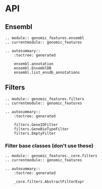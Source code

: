 # API

## Ensembl

```{eval-rst}
.. module:: genomic_features.ensembl
.. currentmodule:: genomic_features

.. autosummary::
    :toctree: generated

    ensembl.annotation
    ensembl.EnsemblDB
    ensembl.list_ensdb_annotations
```

## Filters

```{eval-rst}
.. module:: genomic_features.filters
.. currentmodule:: genomic_features

.. autosummary::
    :toctree: generated

    filters.GeneIDFilter
    filters.GeneBioTypeFilter
    filters.EmptyFilter
```

### Filter base classes (don't use these)

```{eval-rst}
.. module:: genomic_features._core.filters
.. currentmodule:: genomic_features

.. autosummary::
    :toctree: generated

    _core.filters.AbstractFilterExpr
```

